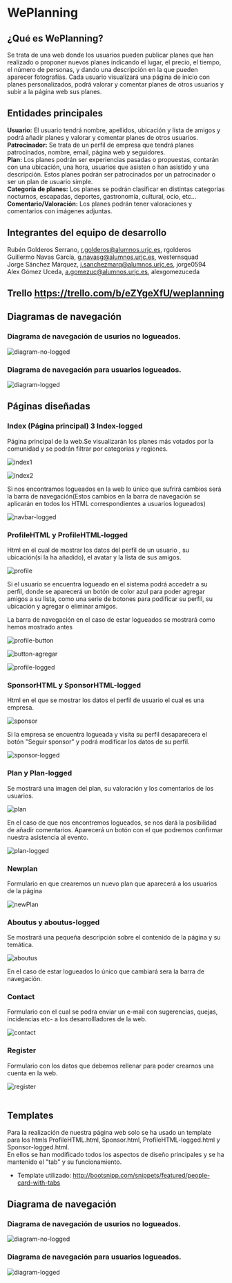# WePlanning </br>
## ¿Qué es WePlanning? </br>
Se trata de una web donde los usuarios pueden publicar planes que han realizado o proponer nuevos planes indicando el lugar, el precio, el tiempo, el número de personas, y dando una descripción en la que pueden aparecer fotografías. Cada usuario visualizará una página de inicio con planes personalizados, podrá valorar y comentar planes de otros usuarios y subir a la página web sus planes.

## Entidades principales </br>
**Usuario:** El usuario tendrá nombre, apellidos, ubicación y lista de amigos y podrá añadir planes y valorar y comentar planes de otros usuarios.</br>
**Patrocinador:** Se trata de un perfil de empresa que tendrá planes patrocinados, nombre, email, página web y seguidores.</br>
**Plan:** Los planes podrán ser experiencias pasadas o propuestas, contarán con una ubicación, una hora, usuarios que asisten o han asistido y una descripción. Estos planes podrán ser patrocinados por un patrocinador o ser un plan de usuario simple. </br>
**Categoría de planes:** Los planes se podrán clasificar en distintas categorías nocturnos, escapadas, deportes, gastronomía, cultural, ocio, etc...</br>
**Comentario/Valoración:** Los planes podrán tener valoraciones y comentarios con imágenes adjuntas.</br>

## Integrantes del equipo de desarrollo </br> 
Rubén Golderos Serrano, r.golderos@alumnos.urjc.es, rgolderos</br>
Guillermo Navas García, g.navasg@alumnos.urjc.es, westernsquad</br>
Jorge Sánchez Márquez, j.sanchezmarq@alumnos.urjc.es, jorge0594</br>
Alex Gómez Uceda, a.gomezuc@alumnos.urjc.es, alexgomezuceda</br>

## Trello  https://trello.com/b/eZYgeXfU/weplanning

## Diagramas de navegación</br>
### Diagrama de navegación de usurios no logueados.

![diagram-no-logged](/Maquetación/IMG/diagram-no-logged)

### Diagrama de navegación para usuarios logueados.

![diagram-logged](/Maquetación/IMG/diagram-logged)

## Páginas diseñadas </br>

### Index (Página principal) 3 Index-logged </br>

Página principal de la web.Se visualizarán los planes más votados por la comunidad y se podrán filtrar por categorias y regiones.</br>

![index1](/Maquetación/IMG/index1.png)

![index2](/Maquetación/IMG/index2.png)

Si nos encontramos logueados en la web lo único que sufrirá cambios será la barra de navegación(Estos cambios en la barra de navegación se aplicarán en todos los HTML correspondientes a usuarios logueados)</br>


![navbar-logged](/Maquetación/IMG/navbar-logged.png)

### ProfileHTML y ProfileHTML-logged</br>

Html en el cual de mostrar los datos del perfil de un usuario , su ubicación(si la ha añadido), el avatar y la lista de sus amigos.</br>

![profile](/Maquetación/IMG/profile.png)

Si el usuario se encuentra logueado en el sistema podrá accedetr a su perfil, donde se aparecerá un botón de color azul para poder agregar amigos a su lista, como una serie de botones para podificar su perfil, su ubicación y  agregar o eliminar amigos.</br>

La barra de navegación en el caso de estar logueados se mostrará como hemos mostrado antes

![profile-button](/Maquetación/IMG/profile-button.png)

![button-agregar](/Maquetación/IMG/button-agregar.png)

![profile-logged](/Maquetación/IMG/profile-logged.png)

### SponsorHTML y SponsorHTML-logged</br>

Html en el que se mostrar los datos el perfil de usuario el cual es una empresa.</br>

![sponsor](/Maquetación/IMG/sponsor.png)

Si la empresa se encuentra logueada y visita su perfil desaparecera el botón "Seguir sponsor" y podrá modificar los datos de su perfil.</br>

![sponsor-logged](/Maquetación/IMG/sponsor-logged.png)

### Plan y Plan-logged </br>

Se mostrará una imagen del plan, su valoración y los comentarios de los usuarios.</br>

![plan](/Maquetación/IMG/plan.png)

En el caso de que nos encontremos logueados, se nos dará la posibilidad de añadir comentarios. Aparecerá un botón con el que podremos confirmar nuestra asistencia al evento.</br>

![plan-logged](/Maquetación/IMG/plan-logged.png)

### Newplan</br>

Formulario en que crearemos un nuevo plan que aparecerá a los usuarios de la página </br>

![newPlan](/Maquetación/IMG/newPlan.png)


### Aboutus y aboutus-logged</br>

Se mostrará una pequeña descripción sobre el contenido de la página y su temática.

![aboutus](/Maquetación/IMG/aboutus.png)

En el caso de estar logueados lo único que cambiará sera la barra de navegación.

### Contact </br>

Formulario con el cual se podra enviar un e-mail con sugerencias, quejas, incidencias etc- a los desarrollladores de la web.</br>

![contact](/Maquetación/IMG/contact.png)

### Register</br>

Formulario con los datos que debemos rellenar para poder crearnos una cuenta en la web.</br>

![register](/Maquetación/IMG/register.png)
</br>
</br>

## Templates </br>
Para la realización de nuestra página web solo se ha usado un template para los htmls ProfileHTML.html, Sponsor.html, ProfileHTML-logged.html y Sponsor-logged.html. </br>
En ellos se han modificado todos los aspectos de diseño principales y se ha mantenido el "tab" y su funcionamiento.</br>
* Template utilizado: http://bootsnipp.com/snippets/featured/people-card-with-tabs </br>

## Diagrama de navegación </br>

### Diagrama de navegación de usurios no logueados.

![diagram-no-logged](/Maquetación/IMG/diagram-no-logged)

### Diagrama de navegación para usuarios logueados.

![diagram-logged](/Maquetación/IMG/diagram-logged)